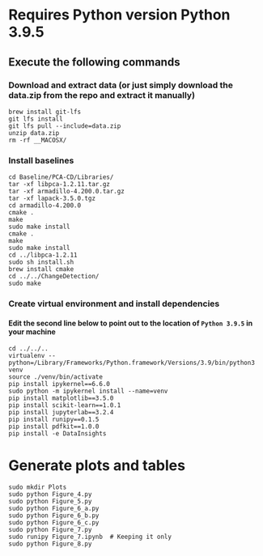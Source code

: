 # Requires Python version Python 3.9.5
## Execute the following commands

### Download and extract data (or just simply download the data.zip from the repo and extract it manually)
```
brew install git-lfs
git lfs install
git lfs pull --include=data.zip
unzip data.zip
rm -rf __MACOSX/
```

### Install baselines
```
cd Baseline/PCA-CD/Libraries/
tar -xf libpca-1.2.11.tar.gz
tar -xf armadillo-4.200.0.tar.gz 
tar -xf lapack-3.5.0.tgz
cd armadillo-4.200.0
cmake .
make
sudo make install
cmake .
make
sudo make install
cd ../libpca-1.2.11
sudo sh install.sh
brew install cmake
cd ../../ChangeDetection/
sudo make
```

### Create virtual environment and install dependencies
#### Edit the second line below to point out to the location of `Python 3.9.5` in your machine
```
cd ../../..
virtualenv --python=/Library/Frameworks/Python.framework/Versions/3.9/bin/python3 venv
source ./venv/bin/activate
pip install ipykernel==6.6.0
sudo python -m ipykernel install --name=venv
pip install matplotlib==3.5.0
pip install scikit-learn==1.0.1
pip install jupyterlab==3.2.4
pip install runipy==0.1.5
pip install pdfkit==1.0.0
pip install -e DataInsights
```

# Generate plots and tables

```
sudo mkdir Plots
sudo python Figure_4.py
sudo python Figure_5.py
sudo python Figure_6_a.py
sudo python Figure_6_b.py
sudo python Figure_6_c.py
sudo python Figure_7.py
sudo runipy Figure_7.ipynb	# Keeping it only
sudo python Figure_8.py
```
